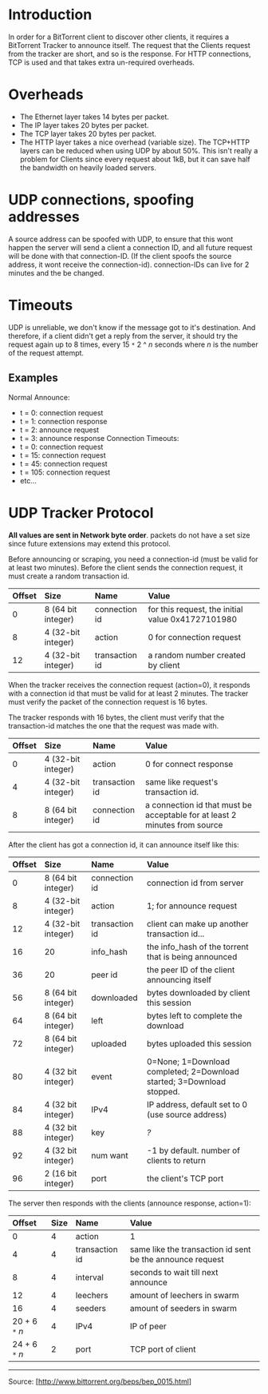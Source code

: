 # Introduction #
In order for a BitTorrent client to discover other clients, it requires a BitTorrent Tracker to announce itself. The request that the Clients request from the tracker are short, and so is the response. For HTTP connections, TCP is used and that takes extra un-required overheads.

# Overheads #
  * The Ethernet layer takes 14 bytes per packet.
  * The IP layer takes 20 bytes per packet.
  * The TCP layer takes 20 bytes per packet.
  * The HTTP layer takes a nice overhead (variable size).
The TCP+HTTP layers can be reduced when using UDP by about 50%.
This isn't really a problem for Clients since every request about 1kB, but it can save half the bandwidth on heavily loaded servers.

# UDP connections, spoofing addresses #
A source address can be spoofed with UDP, to ensure that this wont happen the server will send a client a connection ID, and all future request will be done with that connection-ID. (If the client spoofs the source address, it wont receive the connection-id).
connection-IDs can live for 2 minutes and the be changed.

# Timeouts #
UDP is unreliable, we don't know if the message got to it's destination. And therefore, if a client didn't get a reply from the server, it should try the request again up to 8 times, every 15 `*` 2 ^ _n_ seconds where _n_ is the number of the request attempt.

## Examples ##
Normal Announce:
  * t = 0: connection request
  * t = 1: connection response
  * t = 2: announce request
  * t = 3: announce response
Connection Timeouts:
  * t = 0: connection request
  * t = 15: connection request
  * t = 45: connection request
  * t = 105: connection request
  * etc...

# UDP Tracker Protocol #
**All values are sent in Network byte order**. packets do not have a set size since future extensions may extend this protocol.

Before announcing or scraping, you need a connection-id (must be valid for at least two minutes). Before the client sends the connection request, it must create a random transaction id.

| **Offset** | **Size** | **Name** | **Value** |
|:-----------|:---------|:---------|:----------|
| 0          | 8 (64 bit integer) | connection id | for this request, the initial value 0x41727101980|
| 8          | 4 (32-bit integer) | action   | 0 for connection request |
| 12         | 4 (32-bit integer) | transaction id | a random number created by client |

When the tracker receives the connection request (action=0), it responds with a connection id that must be valid for at least 2 minutes. The tracker must verify the packet of the connection request is 16 bytes.

The tracker responds with 16 bytes, the client must verify that the transaction-id matches the one that the request was made with.

| **Offset** | **Size** | **Name** | **Value** |
|:-----------|:---------|:---------|:----------|
| 0          | 4 (32-bit integer) | action   | 0 for connect response |
| 4          | 4 (32-bit integer) | transaction id | same like request's transaction id. |
| 8          | 8 (64 bit integer) | connection id | a connection id that must be acceptable for at least 2 minutes from source |

After the client has got a connection id, it can announce itself like this:

| **Offset** | **Size** | **Name** | **Value** |
|:-----------|:---------|:---------|:----------|
| 0          | 8 (64 bit integer) | connection id | connection id from server |
| 8          | 4 (32-bit integer) | action   | 1; for announce request |
| 12         | 4 (32-bit integer) | transaction id | client can make up another transaction id... |
| 16         | 20       | info\_hash | the info\_hash of the torrent that is being announced |
| 36         | 20       | peer id  | the peer ID of the client announcing itself |
| 56         | 8 (64 bit integer) | downloaded | bytes downloaded by client this session |
| 64         | 8 (64 bit integer) | left     | bytes left to complete the download |
| 72         | 8 (64 bit integer) | uploaded | bytes uploaded this session |
| 80         | 4 (32 bit integer) | event    | 0=None; 1=Download completed; 2=Download started; 3=Download stopped. |
| 84         | 4 (32 bit integer) | IPv4     | IP address, default set to 0 (use source address)|
| 88         | 4 (32 bit integer) | key      | _?_       |
| 92         | 4 (32 bit integer) | num want | -1 by default. number of clients to return |
| 96         | 2 (16 bit integer) | port     | the client's TCP port |

The server then responds with the clients (announce response, action=1):

| **Offset** | **Size** | **Name** | **Value** |
|:-----------|:---------|:---------|:----------|
| 0          | 4        | action   | 1         |
| 4          | 4        | transaction id | same like the transaction id sent be the announce request |
| 8          | 4        | interval | seconds to wait till next announce |
| 12         | 4        | leechers | amount of leechers in swarm |
| 16         | 4        | seeders  | amount of seeders in swarm |
| 20 + 6 `*` _n_ | 4        | IPv4     | IP of peer |
| 24 + 6 `*` _n_ | 2        | port     | TCP port of client |



---

Source: [http://www.bittorrent.org/beps/bep_0015.html]